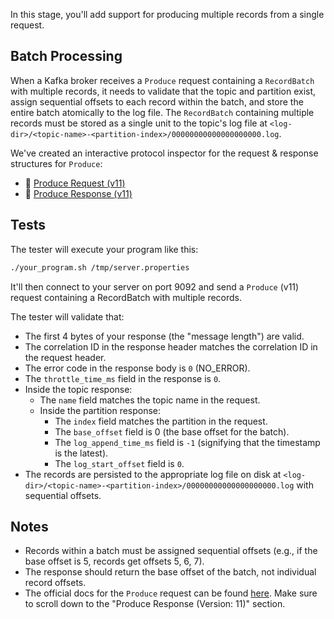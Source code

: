 In this stage, you'll add support for producing multiple records from a single request.

## Batch Processing

When a Kafka broker receives a `Produce` request containing a `RecordBatch` with multiple records, it needs to validate that the topic and partition exist, assign sequential offsets to each record within the batch, and store the entire batch atomically to the log file. The `RecordBatch` containing multiple records must be stored as a single unit to the topic's log file at `<log-dir>/<topic-name>-<partition-index>/00000000000000000000.log`.

We've created an interactive protocol inspector for the request & response structures for `Produce`:

- 🔎 [Produce Request (v11)](https://binspec.org/kafka-produce-request-v11)
- 🔎 [Produce Response (v11)](https://binspec.org/kafka-produce-response-v11)

## Tests

The tester will execute your program like this:

```bash
./your_program.sh /tmp/server.properties
```

It'll then connect to your server on port 9092 and send a `Produce` (v11) request containing a RecordBatch with multiple records.

The tester will validate that:

- The first 4 bytes of your response (the "message length") are valid.
- The correlation ID in the response header matches the correlation ID in the request header.
- The error code in the response body is `0` (NO_ERROR).
- The `throttle_time_ms` field in the response is `0`.
- Inside the topic response:
  - The `name` field matches the topic name in the request.
  - Inside the partition response:
    - The `index` field matches the partition in the request.
    - The `base_offset` field is 0 (the base offset for the batch).
    - The `log_append_time_ms` field is `-1` (signifying that the timestamp is the latest).
    - The `log_start_offset` field is `0`.
- The records are persisted to the appropriate log file on disk at `<log-dir>/<topic-name>-<partition-index>/00000000000000000000.log` with sequential offsets.

## Notes

- Records within a batch must be assigned sequential offsets (e.g., if the base offset is 5, records get offsets 5, 6, 7).
- The response should return the base offset of the batch, not individual record offsets.
- The official docs for the `Produce` request can be found [here](https://kafka.apache.org/protocol.html#The_Messages_Produce). Make sure to scroll down to the "Produce Response (Version: 11)" section.
